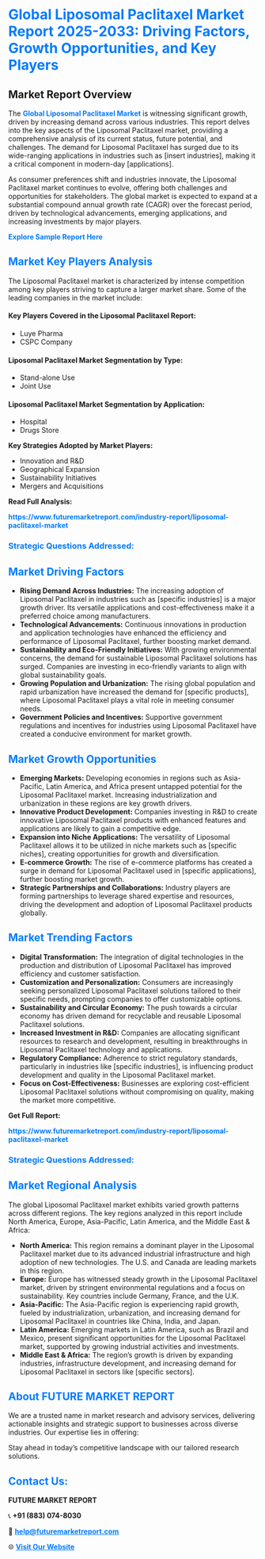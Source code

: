 <h1 style="color: #007BFF;">Global Liposomal Paclitaxel Market Report 2025-2033: Driving Factors, Growth Opportunities, and Key Players</h1>

<section id="overview">
<h2>Market Report Overview</h2>
<p>The <a href="https://www.futuremarketreport.com/industry-report/liposomal-paclitaxel-market" style="color: #007BFF; text-decoration: none;"><strong>Global Liposomal Paclitaxel Market</strong></a> is witnessing significant growth, driven by increasing demand across various industries. This report delves into the key aspects of the Liposomal Paclitaxel market, providing a comprehensive analysis of its current status, future potential, and challenges. The demand for Liposomal Paclitaxel has surged due to its wide-ranging applications in industries such as [insert industries], making it a critical component in modern-day [applications].</p>
<p>As consumer preferences shift and industries innovate, the Liposomal Paclitaxel market continues to evolve, offering both challenges and opportunities for stakeholders. The global market is expected to expand at a substantial compound annual growth rate (CAGR) over the forecast period, driven by technological advancements, emerging applications, and increasing investments by major players.</p>
</section>

<section id="overview">
<p><a href="https://www.futuremarketreport.com/request-sample/reportId=64510" style="color: #007BFF; text-decoration: none;"><strong>Explore Sample Report Here</strong></a></p>
</section>

<section id="key-players">
<h2 style="color: #007BFF;">Market Key Players Analysis</h2>
<p>The Liposomal Paclitaxel market is characterized by intense competition among key players striving to capture a larger market share. Some of the leading companies in the market include:</p>
<h4>Key Players Covered in the Liposomal Paclitaxel Report:</h4>
<ul><li>Luye Pharma</li><li>CSPC Company</li></ul>
<h4>Liposomal Paclitaxel Market Segmentation by Type:</h4>
<ul><li>Stand-alone Use</li><li>Joint Use</li></ul>

<h4>Liposomal Paclitaxel Market Segmentation by Application:</h4>
<ul><li>Hospital</li><li>Drugs Store</li></ul>
<p><strong>Key Strategies Adopted by Market Players:</strong></p>
<ul>
<li>Innovation and R&D</li>
<li>Geographical Expansion</li>
<li>Sustainability Initiatives</li>
<li>Mergers and Acquisitions</li>
</ul>
</section>

<section>
<p><strong>Read Full Analysis: </strong></p><a href="https://www.futuremarketreport.com/industry-report/liposomal-paclitaxel-market" style="color: #007BFF; text-decoration: none;"><strong>https://www.futuremarketreport.com/industry-report/liposomal-paclitaxel-market</strong></a>
<h3 style="color: #007BFF;">Strategic Questions Addressed:</h3>
</section>

<section id="driving-factors">
<h2 style="color: #007BFF;">Market Driving Factors</h2>
<ul>
<li><strong>Rising Demand Across Industries:</strong> The increasing adoption of Liposomal Paclitaxel in industries such as [specific industries] is a major growth driver. Its versatile applications and cost-effectiveness make it a preferred choice among manufacturers.</li>
<li><strong>Technological Advancements:</strong> Continuous innovations in production and application technologies have enhanced the efficiency and performance of Liposomal Paclitaxel, further boosting market demand.</li>
<li><strong>Sustainability and Eco-Friendly Initiatives:</strong> With growing environmental concerns, the demand for sustainable Liposomal Paclitaxel solutions has surged. Companies are investing in eco-friendly variants to align with global sustainability goals.</li>
<li><strong>Growing Population and Urbanization:</strong> The rising global population and rapid urbanization have increased the demand for [specific products], where Liposomal Paclitaxel plays a vital role in meeting consumer needs.</li>
<li><strong>Government Policies and Incentives:</strong> Supportive government regulations and incentives for industries using Liposomal Paclitaxel have created a conducive environment for market growth.</li>
</ul>
</section>

<section id="growth-opportunities">
<h2 style="color: #007BFF;">Market Growth Opportunities</h2>
<ul>
<li><strong>Emerging Markets:</strong> Developing economies in regions such as Asia-Pacific, Latin America, and Africa present untapped potential for the Liposomal Paclitaxel market. Increasing industrialization and urbanization in these regions are key growth drivers.</li>
<li><strong>Innovative Product Development:</strong> Companies investing in R&D to create innovative Liposomal Paclitaxel products with enhanced features and applications are likely to gain a competitive edge.</li>
<li><strong>Expansion into Niche Applications:</strong> The versatility of Liposomal Paclitaxel allows it to be utilized in niche markets such as [specific niches], creating opportunities for growth and diversification.</li>
<li><strong>E-commerce Growth:</strong> The rise of e-commerce platforms has created a surge in demand for Liposomal Paclitaxel used in [specific applications], further boosting market growth.</li>
<li><strong>Strategic Partnerships and Collaborations:</strong> Industry players are forming partnerships to leverage shared expertise and resources, driving the development and adoption of Liposomal Paclitaxel products globally.</li>
</ul>
</section>

<section id="trending-factors">
<h2 style="color: #007BFF;">Market Trending Factors</h2>
<ul>
<li><strong>Digital Transformation:</strong> The integration of digital technologies in the production and distribution of Liposomal Paclitaxel has improved efficiency and customer satisfaction.</li>
<li><strong>Customization and Personalization:</strong> Consumers are increasingly seeking personalized Liposomal Paclitaxel solutions tailored to their specific needs, prompting companies to offer customizable options.</li>
<li><strong>Sustainability and Circular Economy:</strong> The push towards a circular economy has driven demand for recyclable and reusable Liposomal Paclitaxel solutions.</li>
<li><strong>Increased Investment in R&D:</strong> Companies are allocating significant resources to research and development, resulting in breakthroughs in Liposomal Paclitaxel technology and applications.</li>
<li><strong>Regulatory Compliance:</strong> Adherence to strict regulatory standards, particularly in industries like [specific industries], is influencing product development and quality in the Liposomal Paclitaxel market.</li>
<li><strong>Focus on Cost-Effectiveness:</strong> Businesses are exploring cost-efficient Liposomal Paclitaxel solutions without compromising on quality, making the market more competitive.</li>
</ul>
</section>

<section>
<p><strong>Get Full Report: </strong></p><a href="https://www.futuremarketreport.com/industry-report/liposomal-paclitaxel-market" style="color: #007BFF; text-decoration: none;"><strong>https://www.futuremarketreport.com/industry-report/liposomal-paclitaxel-market</strong></a>
<h3 style="color: #007BFF;">Strategic Questions Addressed:</h3>
</section>


<section id="regional-analysis">
<h2 style="color: #007BFF;">Market Regional Analysis</h2>
<p>The global Liposomal Paclitaxel market exhibits varied growth patterns across different regions. The key regions analyzed in this report include North America, Europe, Asia-Pacific, Latin America, and the Middle East & Africa:</p>
<ul>
<li><strong>North America:</strong> This region remains a dominant player in the Liposomal Paclitaxel market due to its advanced industrial infrastructure and high adoption of new technologies. The U.S. and Canada are leading markets in this region.</li>
<li><strong>Europe:</strong> Europe has witnessed steady growth in the Liposomal Paclitaxel market, driven by stringent environmental regulations and a focus on sustainability. Key countries include Germany, France, and the U.K.</li>
<li><strong>Asia-Pacific:</strong> The Asia-Pacific region is experiencing rapid growth, fueled by industrialization, urbanization, and increasing demand for Liposomal Paclitaxel in countries like China, India, and Japan.</li>
<li><strong>Latin America:</strong> Emerging markets in Latin America, such as Brazil and Mexico, present significant opportunities for the Liposomal Paclitaxel market, supported by growing industrial activities and investments.</li>
<li><strong>Middle East & Africa:</strong> The region’s growth is driven by expanding industries, infrastructure development, and increasing demand for Liposomal Paclitaxel in sectors like [specific sectors].</li>
</ul>
</section>

<footer>
<h2 style="color: #007BFF;">About FUTURE MARKET REPORT</h2>
<p>We are a trusted name in market research and advisory services, delivering actionable insights and strategic support to businesses across diverse industries. Our expertise lies in offering:</p>

<p>Stay ahead in today’s competitive landscape with our tailored research solutions.</p>

<h2 style="color: #007BFF;">Contact Us:</h2>
<p><strong>FUTURE MARKET REPORT</strong></p>
<p>📞 <strong>+91 (883) 074-8030</strong></p>
<p>📧 <strong><a href="mailto:help@futuremarketreport.com" style="color: #007BFF;">help@futuremarketreport.com</a></strong></p>
<p>🌐 <strong><a href="https://www.futuremarketreport.com/" style="color: #007BFF;">Visit Our Website</a></strong></p>
</footer>